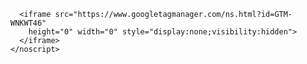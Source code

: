 
<!DOCTYPE html><html lang="en"><head><title>Accelerate Your Career · Career.io</title>
<meta name="robots" content="noindex"><meta content="width=device-width, viewport-fit=cover" name="viewport" /><meta content="Career.io" name="apple-mobile-web-app-title" /><meta content="yes" name="apple-mobile-web-app-capable" /><meta content="white" name="apple-mobile-web-app-status-bar-style" /><link href="/app/manifest.json" rel="manifest" /><link rel="icon" type="image/x-icon" href="/assets/favicon/career/favicon-ba80c80ac09c8db43d8df281b1b0e24603705d180a4dd6a650538c0cc4a8e634.ico" sizes="any" /><link rel="icon" type="image/svg+xml" href="/assets/favicon/career/favicon-d28f070897e829117197c440afbc42ff09cbdaa91341a9e033512aacefb27192.svg" /><link rel="apple-touch-icon" type="image/x-icon" href="/assets/favicon/career/apple-touch-icon-91110fbe16125ef073d1fc58dd2776e929df791cede04a318d7b69bdeda3a039.png" />  <script>
    dataLayer = [{"userId":51103933,"userEmail":"musishahan66@gmail.com","userEmailEnc":"978c99f2da6d6ac1ffdc302956892a603eb904c6","countryId":13,"countryHost":"career.io","vanityABTestTag":"","googleOptimizeExperiment":""}];

    function gtag(){dataLayer.push(arguments);}
    window.uetq = window.uetq || [];

          gtag('consent', 'default', {
            'ad_storage': 'granted',
            'analytics_storage': 'denied',
            'ad_user_data': 'granted',
            'ad_personalization': 'denied',
          });

            window.uetq.push('consent', 'default', {
              'ad_storage': 'granted',
              'analytics_storage': 'denied',
              'personalization_storage': 'denied',
              'functional_storage': 'granted',
              'security_storage': 'granted'
            });

        dataLayer.push({ event: 'AcceptCookies' });
    (function(w,d,s,l,i){w[l]=w[l]||[];w[l].push({'gtm.start':
    new Date().getTime(),event:'gtm.js'});var f=d.getElementsByTagName(s)[0],
    j=d.createElement(s),dl=l!='dataLayer'?'&l='+l:'';j.async=true;j.src=
    'https://www.googletagmanager.com/gtm.js?id='+i+dl;f.parentNode.insertBefore(j,f);
    })(window,document,'script','dataLayer','GTM-WNKWT46');
  </script>

<script type="application/ld+json">
{
  "@context": "https://schema.org",
  "@type": "Organization",
  "name": "Resume.io",
  "url": "https://resume.io",
  "logo": "https://s3.resume.io/uploads/country/logo_default/13/Logo.svg",
  "description": "At Resume.io we believe that building a job-worthy resume should be a fast and simple process. In fact, we’ve always been about building systems that are quick and easy-to-use, yet consistently get good results. Our mission is to help job seekers grow careers. We love helping people stand out in their job search and get hired faster."
}
</script>

<!-- tvscientific universal -->
<script>
document.addEventListener("DOMContentLoaded", function() {
    var p, s, d, w;
    d = document;
    w = window.location;
    p = d.createElement("IMG");
    s = w.protocol + "//tvspix.com/t.png?&t=" + (new Date).getTime() + "&l=tvscientific-pix-o-918ddc26-8b46-437a-81a6-ca2909177441&u3=" + encodeURIComponent(w.href);
    p.setAttribute("src", s);
    p.setAttribute("height", "0");
    p.setAttribute("width", "0");
    p.setAttribute("alt", "");
    p.style.setProperty("display", "none");
    p.style.setProperty("position", "absolute");
    p.style.setProperty("visibility", "hidden");
    d.body.appendChild(p);
})
</script>
<script src="/assets/js/builder-13b08c98d2df35271945cf34f6cfde22a88732c3e7df9fd12fab89fc5560e2be.js" defer="defer"></script><link rel="stylesheet" media="all" href="/assets/css/builder-1f34b9d03f09732be830ebe1fb70baa8749cb3a1afba8f15dff87367c5c6123d.css" /></head><body>    <noscript>
      <iframe src="https://www.googletagmanager.com/ns.html?id=GTM-WNKWT46"
        height="0" width="0" style="display:none;visibility:hidden">
      </iframe>
    </noscript>
 <div data-atp_layout="v0" id="builder-application"></div>
  <script>
    !(function(e, t, n) {
      function a() {
        var e = t.getElementsByTagName("script")[0],
          n = t.createElement("script");
        (n.type = "text/javascript"),
          (n.async = !0),
          (n.src = "https://beacon-v2.helpscout.net"),
          e.parentNode.insertBefore(n, e);
      }
      if (
        ((e.Beacon = n = function(t, n, a) {
          e.Beacon.readyQueue.push({ method: t, options: n, data: a });
        }),
        (n.readyQueue = []),
        "complete" === t.readyState)
      )
        return a();
      e.attachEvent
        ? e.attachEvent("onload", a)
        : e.addEventListener("load", a, !1);
    })(window, document, window.Beacon || function() {});

    Beacon("init", "c4a2af19-fb70-470d-8ec7-bd44c8bbc7e6");

    Beacon("identify", {"name":"Musi Shahan","email":"musishahan66@gmail.com"});
  </script>
<script defer src="https://static.cloudflareinsights.com/beacon.min.js/vcd15cbe7772f49c399c6a5babf22c1241717689176015" integrity="sha512-ZpsOmlRQV6y907TI0dKBHq9Md29nnaEIPlkf84rnaERnq6zvWvPUqr2ft8M1aS28oN72PdrCzSjY4U6VaAw1EQ==" data-cf-beacon='{"rayId":"93fb1dd9ade5b540","serverTiming":{"name":{"cfExtPri":true,"cfL4":true,"cfSpeedBrain":true,"cfCacheStatus":true}},"version":"2025.4.0-1-g37f21b1","token":"4d9fccc954a346b9bfaee220b83b7547"}' crossorigin="anonymous"></script>
</body></html>
